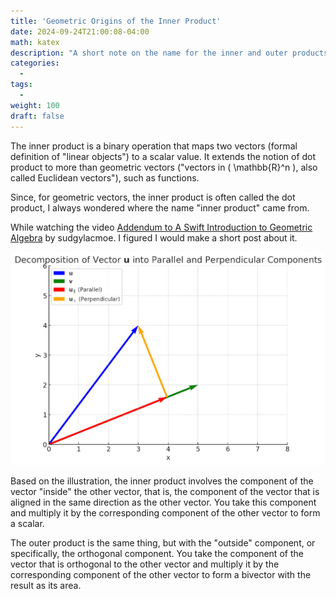 ```yaml
---
title: 'Geometric Origins of the Inner Product'
date: 2024-09-24T21:00:08-04:00
math: katex
description: "A short note on the name for the inner and outer products with a geometric origin."
categories:
  - 
tags:
  - 
weight: 100
draft: false
---
```


The inner product is a binary operation that maps two vectors (formal definition of "linear objects") to a scalar value. It extends the notion of dot product to more than geometric vectors ("vectors in \( \mathbb{R}^n \), also called Euclidean vectors"), such as functions.

Since, for geometric vectors, the inner product is often called the dot product, I always wondered where the name "inner product" came from.

While watching the video [Addendum to A Swift Introduction to Geometric Algebra](https://www.youtube.com/watch?v=0bOiy0HVMqA) by sudgylacmoe. I figured I would make a short post about it.

![Illustration of the inner product as the aligned component of the projected vector "inside" the other vector](inner_product_decomposition.png)

Based on the illustration, the inner product involves the component of the vector "inside" the other vector, that is, the component of the vector that is aligned in the same direction as the other vector. You take this component and multiply it by the corresponding component of the other vector to form a scalar.

The outer product is the same thing, but with the "outside" component, or specifically, the orthogonal component. You take the component of the vector that is orthogonal to the other vector and multiply it by the corresponding component of the other vector to form a bivector with the result as its area.